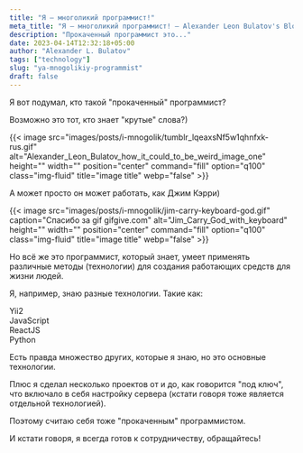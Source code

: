 ```yaml
---
title: "Я — многоликий программист!"
meta_title: "Я — многоликий программист! — Alexander Leon Bulatov's Blog"
description: "Прокаченный программист это..."
date: 2023-04-14T12:32:18+05:00
author: "Alexander L. Bulatov"
tags: ["technology"]
slug: "ya-mnogolikiy-programmist"
draft: false
---
```


Я вот подумал, кто такой &quot;прокаченный&quot; программист?

Возможно это тот, кто знает &quot;крутые&quot; слова?)

{{< image src="images/posts/i-mnogolik/tumblr_lqeaxsNf5w1qhnfxk-rus.gif" alt="Alexander_Leon_Bulatov_how_it_could_to_be_weird_image_one" height="" width="" position="center" command="fill" option="q100" class="img-fluid" title="image title"  webp="false" >}}

А может просто он может работать, как Джим Кэрри)

{{< image src="images/posts/i-mnogolik/jim-carry-keyboard-god.gif" caption="Спасибо за gif gifgive.com" alt="Jim_Carry_God_with_keyboard" height="" width="" position="center" command="fill" option="q100" class="img-fluid" title="image title"  webp="false" >}}

Но всё же это программист, который знает, умеет применять различные методы (технологии) для создания работающих средств для жизни людей.

Я, например, знаю разные технологии. Такие как:

<div class="row">
  <div class="col-xxl-4 mb-3">
  	<i class="fa-brands fa-php fa-2xl"></i>
  </div>
  <div class="col-xxl-4 mb-3">
  	<i class="fa-solid fa-seedling fa-xl"></i> Yii2
  </div>
  <div class="col-xxl-4 mb-3">
  	<i class="fa-brands fa-square-js fa-2xl"></i> JavaScript
  </div>
  <div class="col-xxl-4 mb-3">
  	<i class="fa-brands fa-react fa-2xl"></i> ReactJS
  </div>
  <div class="col-xxl-4 mb-3">
  	<i class="fa-brands fa-python fa-2xl"></i> Python
  </div>
</div>

Есть правда множество других, которые я знаю, но это основные технологии.

Плюс я сделал несколько проектов от и до, как говорится &quot;под ключ&quot;, что включало в себя настройку сервера (кстати говоря тоже является отдельной технологией).

Поэтому считаю себя тоже &quot;прокаченным&quot; программистом.

И кстати говоря, я всегда готов к сотрудничеству, обращайтесь!